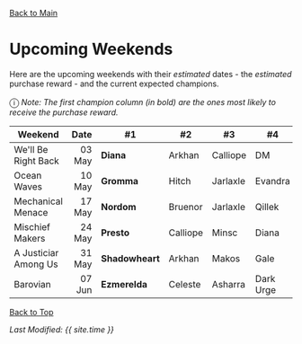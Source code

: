 [Back to Main](index.md)

# Upcoming Weekends

Here are the upcoming weekends with their *estimated* dates - the *estimated* purchase reward - and the current expected champions.

<span style="font-size:1.2em;">ⓘ</span> *Note: The first champion column (in bold) are the ones most likely to receive the purchase reward.*

| Weekend | Date | #1 | #2 | #3 | #4 | #5 | Reward |
|---|--:|---|---|---|---|---|---|
| We'll Be Right Back | 03 May | **Diana** | Arkhan | Calliope | DM | Presto | Golden Epic |
| Ocean Waves | 10 May | **Gromma** | Hitch | Jarlaxle | Evandra | Nordom | Golden Epic |
| Mechanical Menace | 17 May | **Nordom** | Bruenor | Jarlaxle | Qillek | Evelyn | Golden Epic |
| Mischief Makers | 24 May | **Presto** | Calliope | Minsc | Diana | DM | Golden Epic |
| A Justiciar Among Us | 31 May | **Shadowheart** | Arkhan | Makos | Gale | Karlach | Golden Epic |
| Barovian | 07 Jun | **Ezmerelda** | Celeste | Asharra | Dark Urge | Hew Maan | Golden Epic |

[Back to Top](#top)

*Last Modified: {{ site.time }}*